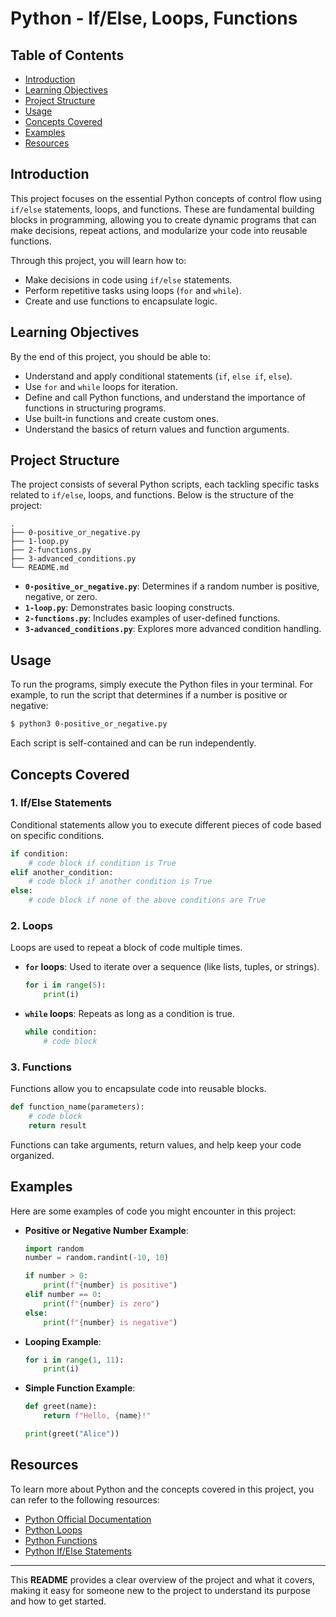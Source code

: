 # Python - If/Else, Loops, Functions

## Table of Contents
- [Introduction](#introduction)
- [Learning Objectives](#learning-objectives)
- [Project Structure](#project-structure)
- [Usage](#usage)
- [Concepts Covered](#concepts-covered)
- [Examples](#examples)
- [Resources](#resources)

## Introduction
This project focuses on the essential Python concepts of control flow using `if/else` statements, loops, and functions. These are fundamental building blocks in programming, allowing you to create dynamic programs that can make decisions, repeat actions, and modularize your code into reusable functions.

Through this project, you will learn how to:
- Make decisions in code using `if/else` statements.
- Perform repetitive tasks using loops (`for` and `while`).
- Create and use functions to encapsulate logic.

## Learning Objectives
By the end of this project, you should be able to:
- Understand and apply conditional statements (`if`, `else if`, `else`).
- Use `for` and `while` loops for iteration.
- Define and call Python functions, and understand the importance of functions in structuring programs.
- Use built-in functions and create custom ones.
- Understand the basics of return values and function arguments.

## Project Structure
The project consists of several Python scripts, each tackling specific tasks related to `if/else`, loops, and functions. Below is the structure of the project:

```
.
├── 0-positive_or_negative.py
├── 1-loop.py
├── 2-functions.py
├── 3-advanced_conditions.py
└── README.md
```

- **`0-positive_or_negative.py`**: Determines if a random number is positive, negative, or zero.
- **`1-loop.py`**: Demonstrates basic looping constructs.
- **`2-functions.py`**: Includes examples of user-defined functions.
- **`3-advanced_conditions.py`**: Explores more advanced condition handling.

## Usage
To run the programs, simply execute the Python files in your terminal. For example, to run the script that determines if a number is positive or negative:

```bash
$ python3 0-positive_or_negative.py
```

Each script is self-contained and can be run independently.

## Concepts Covered

### 1. **If/Else Statements**
Conditional statements allow you to execute different pieces of code based on specific conditions.

```python
if condition:
    # code block if condition is True
elif another_condition:
    # code block if another condition is True
else:
    # code block if none of the above conditions are True
```

### 2. **Loops**
Loops are used to repeat a block of code multiple times.

- **`for` loops**: Used to iterate over a sequence (like lists, tuples, or strings).

    ```python
    for i in range(5):
        print(i)
    ```

- **`while` loops**: Repeats as long as a condition is true.

    ```python
    while condition:
        # code block
    ```

### 3. **Functions**
Functions allow you to encapsulate code into reusable blocks.

```python
def function_name(parameters):
    # code block
    return result
```

Functions can take arguments, return values, and help keep your code organized.

## Examples
Here are some examples of code you might encounter in this project:

- **Positive or Negative Number Example**:
    ```python
    import random
    number = random.randint(-10, 10)

    if number > 0:
        print(f"{number} is positive")
    elif number == 0:
        print(f"{number} is zero")
    else:
        print(f"{number} is negative")
    ```

- **Looping Example**:
    ```python
    for i in range(1, 11):
        print(i)
    ```

- **Simple Function Example**:
    ```python
    def greet(name):
        return f"Hello, {name}!"

    print(greet("Alice"))
    ```

## Resources
To learn more about Python and the concepts covered in this project, you can refer to the following resources:
- [Python Official Documentation](https://docs.python.org/3/)
- [Python Loops](https://docs.python.org/3/tutorial/controlflow.html#for-statements)
- [Python Functions](https://docs.python.org/3/tutorial/controlflow.html#defining-functions)
- [Python If/Else Statements](https://docs.python.org/3/tutorial/controlflow.html#if-statements)

---

This **README** provides a clear overview of the project and what it covers, making it easy for someone new to the project to understand its purpose and how to get started.
